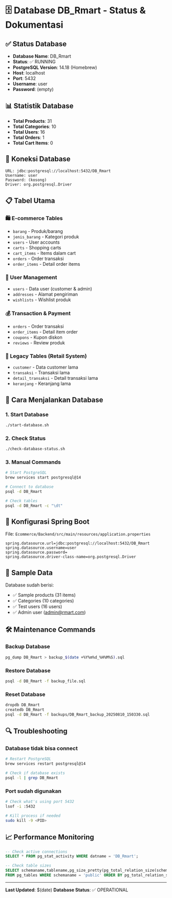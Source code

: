 # 🗄️ Database DB_Rmart - Status & Dokumentasi

## ✅ Status Database
- **Database Name**: DB_Rmart
- **Status**: ✅ RUNNING
- **PostgreSQL Version**: 14.18 (Homebrew)
- **Host**: localhost
- **Port**: 5432
- **Username**: user
- **Password**: (empty)

## 📊 Statistik Database
- **Total Products**: 31
- **Total Categories**: 10  
- **Total Users**: 16
- **Total Orders**: 1
- **Total Cart Items**: 0

## 🔗 Koneksi Database
```
URL: jdbc:postgresql://localhost:5432/DB_Rmart
Username: user
Password: (kosong)
Driver: org.postgresql.Driver
```

## 📋 Tabel Utama

### 🛍️ E-commerce Tables
- `barang` - Produk/barang
- `jenis_barang` - Kategori produk
- `users` - User accounts
- `carts` - Shopping carts
- `cart_items` - Items dalam cart
- `orders` - Order transaksi
- `order_items` - Detail order items

### 👥 User Management
- `users` - Data user (customer & admin)
- `addresses` - Alamat pengiriman
- `wishlists` - Wishlist produk

### 💰 Transaction & Payment
- `orders` - Order transaksi
- `order_items` - Detail item order
- `coupons` - Kupon diskon
- `reviews` - Review produk

### 🏢 Legacy Tables (Retail System)
- `customer` - Data customer lama
- `transaksi` - Transaksi lama
- `detail_transaksi` - Detail transaksi lama
- `keranjang` - Keranjang lama

## 🚀 Cara Menjalankan Database

### 1. Start Database
```bash
./start-database.sh
```

### 2. Check Status
```bash
./check-database-status.sh
```

### 3. Manual Commands
```bash
# Start PostgreSQL
brew services start postgresql@14

# Connect to database
psql -d DB_Rmart

# Check tables
psql -d DB_Rmart -c "\dt"
```

## 🔧 Konfigurasi Spring Boot
File: `Ecommerce/Backend/src/main/resources/application.properties`
```properties
spring.datasource.url=jdbc:postgresql://localhost:5432/DB_Rmart
spring.datasource.username=user
spring.datasource.password=
spring.datasource.driver-class-name=org.postgresql.Driver
```

## 📝 Sample Data
Database sudah berisi:
- ✅ Sample products (31 items)
- ✅ Categories (10 categories)  
- ✅ Test users (16 users)
- ✅ Admin user (admin@rmart.com)

## 🛠️ Maintenance Commands

### Backup Database
```bash
pg_dump DB_Rmart > backup_$(date +%Y%m%d_%H%M%S).sql
```

### Restore Database
```bash
psql -d DB_Rmart -f backup_file.sql
```

### Reset Database
```bash
dropdb DB_Rmart
createdb DB_Rmart
psql -d DB_Rmart -f backups/DB_Rmart_backup_20250810_150330.sql
```

## 🔍 Troubleshooting

### Database tidak bisa connect
```bash
# Restart PostgreSQL
brew services restart postgresql@14

# Check if database exists
psql -l | grep DB_Rmart
```

### Port sudah digunakan
```bash
# Check what's using port 5432
lsof -i :5432

# Kill process if needed
sudo kill -9 <PID>
```

## 📈 Performance Monitoring
```sql
-- Check active connections
SELECT * FROM pg_stat_activity WHERE datname = 'DB_Rmart';

-- Check table sizes
SELECT schemaname,tablename,pg_size_pretty(pg_total_relation_size(schemaname||'.'||tablename)) as size 
FROM pg_tables WHERE schemaname = 'public' ORDER BY pg_total_relation_size(schemaname||'.'||tablename) DESC;
```

---
**Last Updated**: $(date)
**Database Status**: ✅ OPERATIONAL